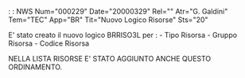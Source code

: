  :  : NWS Num="000229" Date="20000329" Rel="" Atr="G. Galdini" Tem="TEC" App="BR" Tit="Nuovo Logico Risorse" Sts="20"

E' stato creato il nuovo logico  BRRISO3L  per   :    -  Tipo Risorsa
                                              -  Gruppo Risorsa
                                              -  Codice Risorsa

NELLA LISTA RISORSE E' STATO  AGGIUNTO ANCHE QUESTO ORDINAMENTO.



